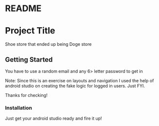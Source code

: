 # README

# Project Title

Shoe store that ended up being Doge store

## Getting Started


You have to use a random email and any 6> letter password to get in

Note: Since this is an exercise on layouts and navigation I used the help of android studio on creating the fake logic for logged in users. Just FYI.

Thanks for checking!


### Installation

Just get your android studio ready and fire it up!
